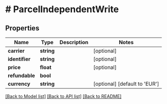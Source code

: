 # # ParcelIndependentWrite

## Properties

Name | Type | Description | Notes
------------ | ------------- | ------------- | -------------
**carrier** | **string** |  | [optional]
**identifier** | **string** |  | [optional]
**price** | **float** |  | [optional]
**refundable** | **bool** |  |
**currency** | **string** |  | [optional] [default to 'EUR']

[[Back to Model list]](../../README.md#models) [[Back to API list]](../../README.md#endpoints) [[Back to README]](../../README.md)
